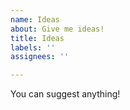 ```yaml
---
name: Ideas
about: Give me ideas!
title: Ideas
labels: ''
assignees: ''

---
```


You can suggest anything!
